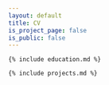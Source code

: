 ```yaml
---
layout: default
title: CV
is_project_page: false
is_public: false
---
```


<div class="float-container" markdown="1">

  <div class="float-child-1" markdown="1">

    {% include education.md %}

  </div>

  <div class="float-child-2" markdown="1">

    {% include projects.md %}

  </div>

</div>
